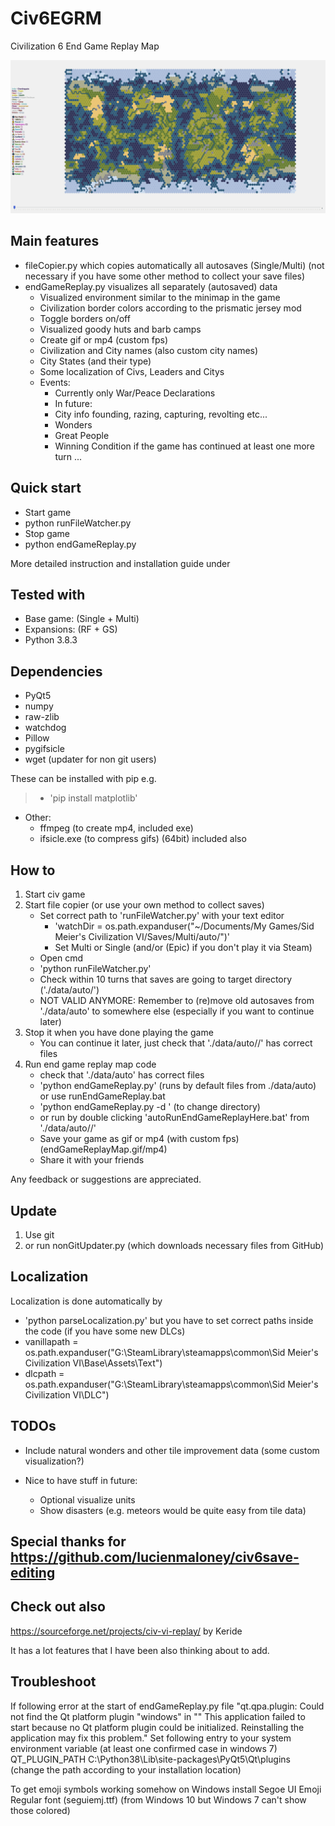 # Civ6EGRM
Civilization 6 End Game Replay Map

![](endGameReplayMap.gif)

## Main features
- fileCopier.py which copies automatically all autosaves (Single/Multi) (not necessary if you have some other method to collect your save files)
- endGameReplay.py visualizes all separately (autosaved) data
  - Visualized environment similar to the minimap in the game
  - Civilization border colors according to the prismatic jersey mod
  - Toggle borders on/off
  - Visualized goody huts and barb camps
  - Create gif or mp4 (custom fps)
  - Civilization and City names (also custom city names)
  - City States (and their type)
  - Some localization of Civs, Leaders and Citys
  - Events:
    - Currently only War/Peace Declarations
	- In future:
	 - City info founding, razing, capturing, revolting etc...
	 - Wonders
	 - Great People
	 - Winning Condition if the game has continued at least one more turn ...
  
## Quick start
- Start game
- python runFileWatcher.py
- Stop game
- python endGameReplay.py

More detailed instruction and installation guide under
  
## Tested with
- Base game: (Single + Multi)
- Expansions: (RF + GS)
- Python 3.8.3

## Dependencies
- PyQt5
- numpy
- raw-zlib
- watchdog
- Pillow
- pygifsicle
- wget (updater for non git users)

These can be installed with pip e.g. 
> - 'pip install matplotlib'

- Other:
    - ffmpeg (to create mp4, included exe)
    - ifsicle.exe (to compress gifs) (64bit) included also

## How to
1) Start civ game
1) Start file copier (or use your own method to collect saves)
    - Set correct path to 'runFileWatcher.py' with your text editor
      - 'watchDir = os.path.expanduser("~/Documents/My Games/Sid Meier's Civilization VI/Saves/Multi/auto/")'
      - Set Multi or Single (and/or (Epic) if you don't play it via Steam)
    - Open cmd
    - 'python runFileWatcher.py'
    - Check within 10 turns that saves are going to target directory ('./data/auto/<AUTOGENERATEDFOLDER>')
    - NOT VALID ANYMORE: Remember to (re)move old autosaves from './data/auto' to somewhere else (especially if you want to continue later)
1) Stop it when you have done playing the game
    - You can continue it later, just check that './data/auto/<AUTOGENERATEDFOLDER>/' has correct files
1) Run end game replay map code
    - check that './data/auto' has correct files
    - 'python endGameReplay.py'    (runs by default files from ./data/auto) or use runEndGameReplay.bat
    - 'python endGameReplay.py -d <someDirectoryWithAutoSaves>'    (to change directory)
    - or run by double clicking 'autoRunEndGameReplayHere.bat' from './data/auto/<AUTOGENERATEDFOLDER>/'
    - Save your game as gif or mp4 (with custom fps) (endGameReplayMap.gif/mp4)
    - Share it with your friends

Any feedback or suggestions are appreciated.

## Update
1) Use git
1) or run nonGitUpdater.py (which downloads necessary files from GitHub)

## Localization
Localization is done automatically by
- 'python parseLocalization.py' but you have to set correct paths inside the code (if you have some new DLCs)
- vanillapath = os.path.expanduser("G:\SteamLibrary\steamapps\common\Sid Meier's Civilization VI\Base\Assets\Text")
- dlcpath = os.path.expanduser("G:\SteamLibrary\steamapps\common\Sid Meier's Civilization VI\DLC")

## TODOs
- Include natural wonders and other tile improvement data (some custom visualization?)

- Nice to have stuff in future:
  - Optional visualize units
  - Show disasters (e.g. meteors would be quite easy from tile data)

## Special thanks for https://github.com/lucienmaloney/civ6save-editing

## Check out also
https://sourceforge.net/projects/civ-vi-replay/ by Keride

It has a lot features that I have been also thinking about to add.

## Troubleshoot
If following error at the start of endGameReplay.py file
"qt.qpa.plugin: Could not find the Qt platform plugin "windows" in ""
This application failed to start because no Qt platform plugin could be initialized. Reinstalling the application may fix this problem."
Set following entry to your system environment variable (at least one confirmed case in windows 7)
QT_PLUGIN_PATH  C:\Python38\Lib\site-packages\PyQt5\Qt\plugins  (change the path according to your installation location)

To get emoji symbols working somehow on Windows install Segoe UI Emoji Regular font (seguiemj.ttf) (from Windows 10 but Windows 7 can't show those colored)
